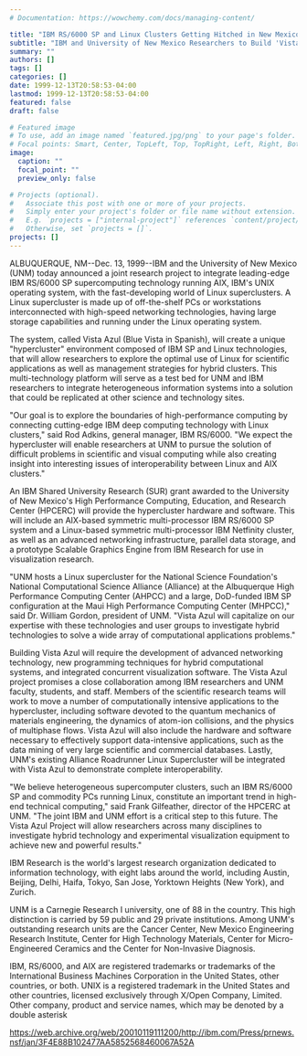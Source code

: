 ```yaml
---
# Documentation: https://wowchemy.com/docs/managing-content/

title: "IBM RS/6000 SP and Linux Clusters Getting Hitched in New Mexico"
subtitle: "IBM and University of New Mexico Researchers to Build 'Vista Azul' Hypercluster"
summary: ""
authors: []
tags: []
categories: []
date: 1999-12-13T20:58:53-04:00
lastmod: 1999-12-13T20:58:53-04:00
featured: false
draft: false

# Featured image
# To use, add an image named `featured.jpg/png` to your page's folder.
# Focal points: Smart, Center, TopLeft, Top, TopRight, Left, Right, BottomLeft, Bottom, BottomRight.
image:
  caption: ""
  focal_point: ""
  preview_only: false

# Projects (optional).
#   Associate this post with one or more of your projects.
#   Simply enter your project's folder or file name without extension.
#   E.g. `projects = ["internal-project"]` references `content/project/deep-learning/index.md`.
#   Otherwise, set `projects = []`.
projects: []
---
```


ALBUQUERQUE, NM--Dec. 13, 1999--IBM and the University of New Mexico (UNM) today announced a joint research project to integrate leading-edge IBM RS/6000 SP supercomputing technology running AIX, IBM's UNIX operating system, with the fast-developing world of Linux superclusters. A Linux supercluster is made up of off-the-shelf PCs or workstations interconnected with high-speed networking technologies, having large storage capabilities and running under the Linux operating system.

The system, called Vista Azul (Blue Vista in Spanish), will create a unique "hypercluster" environment composed of IBM SP and Linux technologies, that will allow researchers to explore the optimal use of Linux for scientific applications as well as management strategies for hybrid clusters. This multi-technology platform will serve as a test bed for UNM and IBM researchers to integrate heterogeneous information systems into a solution that could be replicated at other science and technology sites.

"Our goal is to explore the boundaries of high-performance computing by connecting cutting-edge IBM deep computing technology with Linux clusters," said Rod Adkins, general manager, IBM RS/6000. "We expect the hypercluster will enable researchers at UNM to pursue the solution of difficult problems in scientific and visual computing while also creating insight into interesting issues of interoperability between Linux and AIX clusters."

An IBM Shared University Research (SUR) grant awarded to the University of New Mexico's High Performance Computing, Education, and Research Center (HPCERC) will provide the hypercluster hardware and software. This will include an AIX-based symmetric multi-processor IBM RS/6000 SP system and a Linux-based symmetric multi-processor IBM Netfinity cluster, as well as an advanced networking infrastructure, parallel data storage, and a prototype Scalable Graphics Engine from IBM Research for use in visualization research.

"UNM hosts a Linux supercluster for the National Science Foundation's National Computational Science Alliance (Alliance) at the Albuquerque High Performance Computing Center (AHPCC) and a large, DoD-funded IBM SP configuration at the Maui High Performance Computing Center (MHPCC)," said Dr. William Gordon, president of UNM. "Vista Azul will capitalize on our expertise with these technologies and user groups to investigate hybrid technologies to solve a wide array of computational applications problems."

Building Vista Azul will require the development of advanced networking technology, new programming techniques for hybrid computational systems, and integrated concurrent visualization software. The Vista Azul project promises a close collaboration among IBM researchers and UNM faculty, students, and staff. Members of the scientific research teams will work to move a number of computationally intensive applications to the hypercluster, including software devoted to the quantum mechanics of materials engineering, the dynamics of atom-ion collisions, and the physics of multiphase flows. Vista Azul will also include the hardware and software necessary to effectively support data-intensive applications, such as the data mining of very large scientific and commercial databases. Lastly, UNM's existing Alliance Roadrunner Linux Supercluster will be integrated with Vista Azul to demonstrate complete interoperability.

"We believe heterogeneous supercomputer clusters, such an IBM RS/6000 SP and commodity PCs running Linux, constitute an important trend in high-end technical computing," said Frank Gilfeather, director of the HPCERC at UNM. "The joint IBM
and UNM effort is a critical step to this future. The Vista Azul Project will allow researchers across many disciplines to investigate hybrid technology and experimental visualization equipment to achieve new and powerful results."

IBM Research is the world's largest research organization dedicated to information technology, with eight labs around the world, including Austin, Beijing, Delhi, Haifa, Tokyo, San Jose, Yorktown Heights (New York), and Zurich.

UNM is a Carnegie Research I university, one of 88 in the country. This high distinction is carried by 59 public and 29 private institutions. Among UNM's outstanding research units are the Cancer Center, New Mexico Engineering Research Institute, Center for High Technology Materials, Center for Micro-Engineered Ceramics and the Center for Non-Invasive Diagnosis.

IBM, RS/6000, and AIX are registered trademarks or trademarks of the International Business Machines Corporation in the United States, other countries, or both. UNIX is a registered trademark in the United States and other countries, licensed exclusively through X/Open Company, Limited. Other company, product and service names, which may be denoted by a double asterisk

https://web.archive.org/web/20010119111200/http://ibm.com/Press/prnews.nsf/jan/3F4E88B102477AA5852568460067A52A

